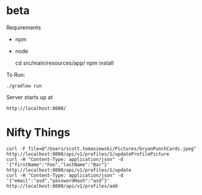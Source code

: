 beta
====

Requirements

* npm
* node

    cd src/main/resources/app/
    npm install


To Run:

    ./gradlew run

Server starts up at

    http://localhost:8080/

Nifty Things
============

    curl -F file=@"/Users/scott.tomaszewski/Pictures/bryanPunchCards.jpeg" http://localhost:8080/api/v1/profiles/1/updateProfilePicture
    curl -H "Content-Type: application/json" -d '{"firstName":"Foo","lastName":"Bar"}' http://localhost:8080/api/v1/profiles/1/update
    curl -H "Content-Type: application/json" -d '{"email":"asd","passwordHash":"asd"}' http://localhost:8080/api/v1/profiles/add
